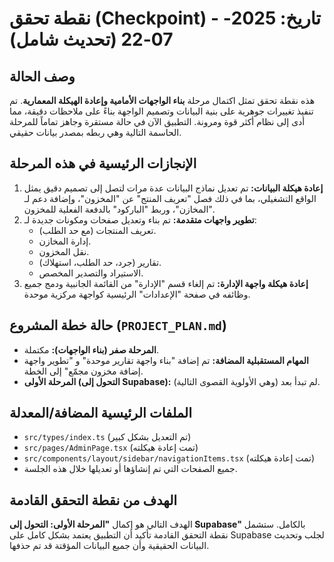 # نقطة تحقق (Checkpoint) - تاريخ: 2025-07-22 (تحديث شامل)

## وصف الحالة
هذه نقطة تحقق تمثل اكتمال مرحلة **بناء الواجهات الأمامية وإعادة الهيكلة المعمارية**. تم تنفيذ تغييرات جوهرية على بنية البيانات وتصميم الواجهة بناءً على ملاحظات دقيقة، مما أدى إلى نظام أكثر قوة ومرونة. التطبيق الآن في حالة مستقرة وجاهز تماماً للمرحلة الحاسمة التالية وهي ربطه بمصدر بيانات حقيقي.

## الإنجازات الرئيسية في هذه المرحلة
1.  **إعادة هيكلة البيانات:** تم تعديل نماذج البيانات عدة مرات لتصل إلى تصميم دقيق يمثل الواقع التشغيلي، بما في ذلك فصل "تعريف المنتج" عن "المخزون"، وإضافة دعم لـ "المخازن"، وربط "الباركود" بالدفعة الفعلية للمخزون.
2.  **تطوير واجهات متقدمة:** تم بناء وتعديل صفحات ومكونات جديدة لـ:
    *   تعريف المنتجات (مع حد الطلب).
    *   إدارة المخازن.
    *   نقل المخزون.
    *   تقارير (جرد، حد الطلب، استهلاك).
    *   الاستيراد والتصدير المخصص.
3.  **إعادة هيكلة واجهة الإدارة:** تم إلغاء قسم "الإدارة" من القائمة الجانبية ودمج جميع وظائفه في صفحة "الإعدادات" الرئيسية كواجهة مركزية موحدة.

## حالة خطة المشروع (`PROJECT_PLAN.md`)
- **المرحلة صفر (بناء الواجهات):** مكتملة.
- **المهام المستقبلية المضافة:** تم إضافة "بناء واجهة تقارير موحدة" و "تطوير واجهة إضافة مخزون مجمّع" إلى الخطة.
- **المرحلة الأولى (التحول إلى Supabase):** لم تبدأ بعد (وهي الأولوية القصوى التالية).

## الملفات الرئيسية المضافة/المعدلة
- `src/types/index.ts` (تم التعديل بشكل كبير)
- `src/pages/AdminPage.tsx` (تمت إعادة هيكلته)
- `src/components/layout/sidebar/navigationItems.tsx` (تمت إعادة هيكلته)
- جميع الصفحات التي تم إنشاؤها أو تعديلها خلال هذه الجلسة.

## الهدف من نقطة التحقق القادمة
الهدف التالي هو إكمال **"المرحلة الأولى: التحول إلى Supabase"** بالكامل. ستشمل نقطة التحقق القادمة تأكيد أن التطبيق يعتمد بشكل كامل على Supabase لجلب وتحديث البيانات الحقيقية وأن جميع البيانات المؤقتة قد تم حذفها.

